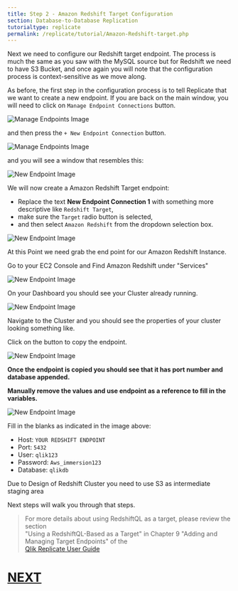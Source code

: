 ```yaml
---
title: Step 2 - Amazon Redshift Target Configuration 
section: Database-to-Database Replication
tutorialtype: replicate
permalink: /replicate/tutorial/Amazon-Redshift-target.php
---
```


Next we need to configure our Redshift target endpoint. The process is much the same as you saw 
with the MySQL source but for Redshift we need to have S3 Bucket, and once again you will note that the configuration process is
context-sensitive as we move along.

As before, the first step in the configuration process is to tell Replicate that we want to 
create a new endpoint. If you are back on the main window, you will need to click on 
`Manage Endpoint Connections` button.

![Manage Endpoints Image](/images/manage-endpoints.png)

and then press the `+ New Endpoint Connection` button.


![Manage Endpoints Image](/images/add-new-endpoint-2.png)

and you will see a window that resembles this:

![New Endpoint Image](/images/new-endpoint.png)

We will now create a Amazon Redshift Target endpoint:
* Replace the text **New Endpoint Connection 1** with something more descriptive
like  `Redshift Target`,
* make sure the `Target` radio button is selected,
* and then select `Amazon Redshift` from the dropdown selection box.

![New Endpoint Image](/images/redshift-trg-1.png)

At this Point we need grab  the end point for our Amazon Redshift Instance.

Go to your EC2 Console and Find Amazon Redshift under "Services"

![New Endpoint Image](/images/redshift-trg-3.png)

On your Dashboard you should see your Cluster already running.

![New Endpoint Image](/images/redshift-task-2.png)

Navigate to the Cluster and you should see the properties of your cluster looking something like.

Click on the button to copy the endpoint.

![New Endpoint Image](/images/redshift-trg-4.png)

__Once the endpoint is copied you should see that it has port number and database appended.__

__Manually remove the values and use endpoint as a reference to fill in the variables.__


![New Endpoint Image](/images/redshift-trg-2.png)

Fill in the blanks as indicated in the image above:
* Host: `YOUR REDSHIFT ENDPOINT`
* Port: `5432`
* User: `qlik123`
* Password: `Aws_immersion123`
* Database: `qlikdb`

Due to Design of Redshift Cluster you need  to use S3 as intermediate staging area

Next steps will walk you through that steps.

> For more details about using RedshiftQL as a target, please review the section    
> "Using a RedshiftQL-Based as a Target" in Chapter 9 "Adding and Managing Target Endpoints" of the   
> [Qlik Replicate User Guide](/files/Qlik_Replicate_User_Guide.pdf)

 # [NEXT](../redshift-s3)